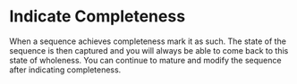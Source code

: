# Indicate Completeness

When a sequence achieves completeness mark it as such. The state of the sequence is then captured and you will always be able to come back to this state of wholeness. You can continue to mature and modify the sequence after indicating completeness.